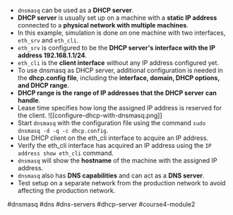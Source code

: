 -   `dnsmasq` can be used as a **DHCP server**.
-   **DHCP server** is usually set up on a machine with a **static IP address** connected to a **physical network with multiple machines**.
-   In this example, simulation is done on one machine with two interfaces, `eth_srv` and `eth_cli`.
-   `eth_srv` is configured to be the **DHCP server's interface with the IP address 192.168.1.1/24**.
-   `eth_cli` is the **client interface** without any IP address configured yet.
-   To use dnsmasq as DHCP server, additional configuration is needed in the **dhcp.config file**, including the **interface, domain, DHCP options, and DHCP range**.
-  **DHCP range is the range of IP addresses that the DHCP server can handle**.
-   Lease time specifies how long the assigned IP address is reserved for the client.
![[configure-dhcp-with-dnsmasq.png]]
-   Start `dnsmasq` with the configuration file using the command `sudo dnsmasq -d -q -c dhcp.config`.
-   Use DHCP client on the eth_cli interface to acquire an IP address.
-   Verify the eth_cli interface has acquired an IP address using the `IP address show eth_cli` command.
-   `dnsmasq` will show the **hostname** of the machine with the assigned IP address.
-   `dnsmasq` also has **DNS capabilities** and can act as a **DNS server**.
-   Test setup on a separate network from the production network to avoid affecting the production network.

#dnsmasq #dns #dns-servers #dhcp-server #course4-module2 